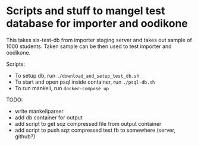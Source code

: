 # Scripts and stuff to mangel test database for importer and oodikone

This takes sis-test-db from importer staging server and takes out sample of
1000 students. Taken sample can be then used to test importer and oodikone.

Scripts:

- To setup db, run `./download_and_setup_test_db.sh`.
- To start and open psql inside container, run `./psql-db.sh`
- To run mankeli, run `docker-compose up`

TODO:
- write mankeliparser
- add db container for output
- add script to get sqz compressed file from output container
- add script to push sqz compressed test fb to somewhere (server, github?)
